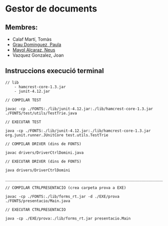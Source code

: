 # Gestor de documents #

## Membres: ##
* Calaf Martí, Tomàs
* [Grau Dominguez, Paula](https://github.com/paulagrauu)
* [Mayol Alcaraz, Neus](https://github.com/nmayol)
* Vazquez Gonzalez, Joan

## Instruccions execució terminal ##

    // lib
        - hamcrest-core-1.3.jar
        - junit-4.12.jar
    
    // COMPILAR TEST
    
    javac -cp ./FONTS:./lib/junit-4.12.jar:./lib/hamcrest-core-1.3.jar ./FONTS/test/utils/TestTrie.java
    
    // EXECUTAR TEST
     
    java -cp ./FONTS:./lib/junit-4.12.jar:./lib/hamcrest-core-1.3.jar org.junit.runner.JUnitCore test.utils.TestTrie
    
    // COMPILAR DRIVER (dins de FONTS)
    
    javac drivers/DriverCtrlDomini.java
    
    // EXECUTAR DRIVER (dins de FONTS)
    
    java drivers/DriverCtrlDomini

    ______________________________________________________________________________________

    // COMPILAR CTRLPRESENTACIO (crea carpeta prova a EXE)
    
    javac -cp ./FONTS:./lib/forms_rt.jar -d ./EXE/prova ./FONTS/presentacio/Main.java
    
    // EXECUTAR CTRLPRESENTACIO
    
    java -cp ./EXE/prova:./lib/forms_rt.jar presentacio.Main
